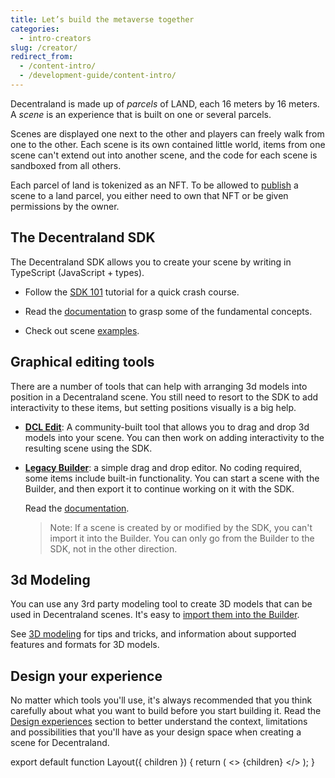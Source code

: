 ```yaml
---
title: Let’s build the metaverse together
categories: 
  - intro-creators
slug: /creator/
redirect_from:
  - /content-intro/
  - /development-guide/content-intro/
---
```


Decentraland is made up of _parcels_ of LAND, each 16 meters by 16 meters. A _scene_ is an experience that is built on one or several parcels.

Scenes are displayed one next to the other and players can freely walk from one to the other. Each scene is its own contained little world, items from one scene can't extend out into another scene, and the code for each scene is sandboxed from all others.

Each parcel of land is tokenized as an NFT. To be allowed to [publish](/creator/development-guide/publishing) a scene to a land parcel, you either need to own that NFT or be given permissions by the owner.

<!--
You can also create smart wearables, which are wearable items of clothes that come with their own behavior. Players that put on that wearable can access a whole other layer of experiences on top of Decentraland. -->

## The Decentraland SDK

The Decentraland SDK allows you to create your scene by writing in TypeScript (JavaScript + types).

- Follow the [SDK 101](/creator/development-guide/sdk-101) tutorial for a quick crash course.

- Read the [documentation](/creator/development-guide/entities-components) to grasp some of the fundamental concepts.

- Check out scene [examples](https://github.com/decentraland-scenes/Awesome-Repository#examples).


## Graphical editing tools

There are a number of tools that can help with arranging 3d models into position in a Decentraland scene. You still need to resort to the SDK to add interactivity to these items, but setting positions visually is a big help.

- [**DCL Edit**](https://dcl-edit.com/): A community-built tool that allows you to drag and drop 3d models into your scene. You can then work on adding interactivity to the resulting scene using the SDK.

- [**Legacy Builder**](https://builder.decentraland.org): a simple drag and drop editor. No coding required, some items include built-in functionality. You can start a scene with the Builder, and then export it to continue working on it with the SDK.

	Read the [documentation](/builder/builder-101).

	> Note: If a scene is created by or modified by the SDK, you can't import it into the Builder. You can only go from the Builder to the SDK, not in the other direction.




## 3d Modeling

You can use any 3rd party modeling tool to create 3D models that can be used in Decentraland scenes. It's easy to [import them into the Builder](/builder/import-items).

See [3D modeling](/creator/3d-modeling/3d-models) for tips and tricks, and information about supported features and formats for 3D models.

## Design your experience

No matter which tools you'll use, it's always recommended that you think carefully about what you want to build before you start building it. Read the [Design experiences](/creator/design-experience/mvp-guidelines) section to better understand the context, limitations and possibilities that you'll have as your design space when creating a scene for Decentraland.

export default function Layout({ children }) {
  return (
    <>
      {children}
    </>
  );
}